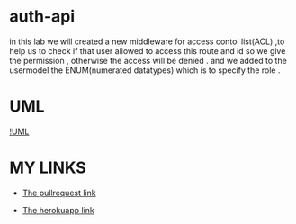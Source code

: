 # auth-api

in this lab we will created a new middleware for access contol list(ACL) ,to help us to check if that user allowed to access this route and id so we give the permission ,
otherwise the access will be denied . and we added to the usermodel the ENUM(numerated datatypes) which is to specify the role .



# UML
[!UML](UML3.jpg)

# MY LINKS

- [The pullrequest link](https://github.com/neveenaburomman/auth-api/pulls)

- [The herokuapp link](https://auth-api-neveen.herokuapp.com/)


